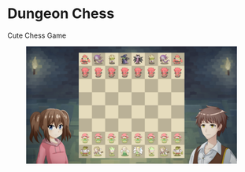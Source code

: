 # Dungeon Chess
Cute Chess Game

<p align="center">
<img src="https://raw.githubusercontent.com/alexlaurence/Dungeon-Chess/master/Screen.png" data-canonical-src="https://raw.githubusercontent.com/alexlaurence/Dungeon-Chess/master/Screen.png" width="85%"/>
</p>
